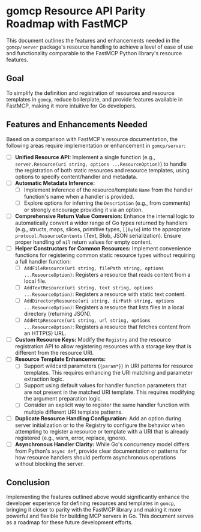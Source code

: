 # gomcp Resource API Parity Roadmap with FastMCP

This document outlines the features and enhancements needed in the `gomcp/server` package's resource handling to achieve a level of ease of use and functionality comparable to the FastMCP Python library's resource features.

## Goal

To simplify the definition and registration of resources and resource templates in `gomcp`, reduce boilerplate, and provide features available in FastMCP, making it more intuitive for Go developers.

## Features and Enhancements Needed

Based on a comparison with FastMCP's resource documentation, the following areas require implementation or enhancement in `gomcp/server`:

- [ ] **Unified Resource API:** Implement a single function (e.g., `server.Resource(uri string, options ...ResourceOption)`) to handle the registration of both static resources and resource templates, using options to specify content/handler and metadata.
- [ ] **Automatic Metadata Inference:**
  - [ ] Implement inference of the resource/template `Name` from the handler function's name when a handler is provided.
  - [ ] Explore options for inferring the `Description` (e.g., from comments) or strongly encourage providing it via an option.
- [ ] **Comprehensive Return Value Conversion:** Enhance the internal logic to automatically convert a wider range of Go types returned by handlers (e.g., structs, maps, slices, primitive types, `[]byte`) into the appropriate `protocol.ResourceContents` (Text, Blob, JSON serialization). Ensure proper handling of `nil` return values for empty content.
- [ ] **Helper Constructors for Common Resources:** Implement convenience functions for registering common static resource types without requiring a full handler function:
  - [ ] `AddFileResource(uri string, filePath string, options ...ResourceOption)`: Registers a resource that reads content from a local file.
  - [ ] `AddTextResource(uri string, text string, options ...ResourceOption)`: Registers a resource with static text content.
  - [ ] `AddDirectoryResource(uri string, dirPath string, options ...ResourceOption)`: Registers a resource that lists files in a local directory (returning JSON).
  - [ ] `AddHttpResource(uri string, url string, options ...ResourceOption)`: Registers a resource that fetches content from an HTTP(S) URL.
- [ ] **Custom Resource Keys:** Modify the `Registry` and the resource registration API to allow registering resources with a storage key that is different from the resource URI.
- [ ] **Resource Template Enhancements:**
  - [ ] Support wildcard parameters (`{param*}`) in URI patterns for resource templates. This requires enhancing the URI matching and parameter extraction logic.
  - [ ] Support using default values for handler function parameters that are not present in the matched URI template. This requires modifying the argument preparation logic.
  - [ ] Consider an explicit way to register the same handler function with multiple different URI template patterns.
- [ ] **Duplicate Resource Handling Configuration:** Add an option during server initialization or to the Registry to configure the behavior when attempting to register a resource or template with a URI that is already registered (e.g., warn, error, replace, ignore).
- [ ] **Asynchronous Handler Clarity:** While Go's concurrency model differs from Python's `async def`, provide clear documentation or patterns for how resource handlers should perform asynchronous operations without blocking the server.

## Conclusion

Implementing the features outlined above would significantly enhance the developer experience for defining resources and templates in `gomcp`, bringing it closer to parity with the FastMCP library and making it more powerful and flexible for building MCP servers in Go. This document serves as a roadmap for these future development efforts.
